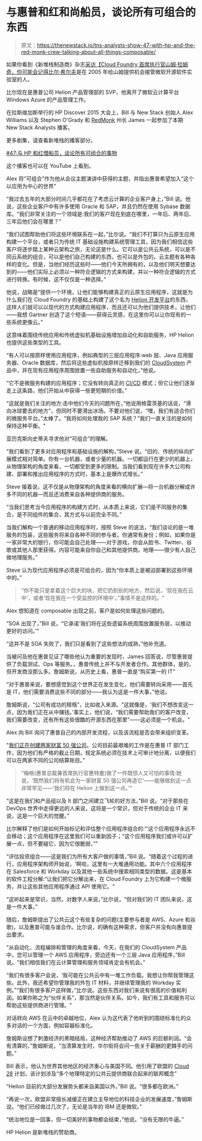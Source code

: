# 与惠普和红和尚船员，谈论所有可组合的东西

> 原文：<https://thenewstack.io/tns-analysts-show-47-with-hp-and-the-red-monk-crew-talking-about-all-things-composable/>

如果你看到《新堆栈制造商》杂志[采访【Cloud Foundry 首席执行官山姆·拉姆奇，你可能会记得](https://thenewstack.io/tns-makers-sam-ramji-on-giving-briefings-to-bill-gates-about-open-source/)[比尔·希尔夫](https://www.linkedin.com/pub/bill-hilf/0/4/b55)是在 2005 年给山姆提供机会接管微软开源软件实验室的人。

比尔现在是惠普公司 Helion 产品管理部的 SVP，他离开了微软云计算平台 Windows Azure 的产品管理工作。

在拉斯维加斯举行的 HP Discover 2015 大会上，Bill 与 New Stack 创始人 Alex Williams 以及 Stephen O'Grady 和 [RedMonk](http://redmonk.com/) 州长 James 一起参加了本期 New Stack Analysts 播客。

更多剧集，请查看新堆栈的播客部分。

[#47:与 HP 和红僧船员，谈论所有可组合的事物](https://thenewstack.simplecast.com/episodes/47-with-hp-and-the-red-monk-crew-talking-about-all-things-composable)

这个播客也可以在 YouTube 上看到。

Alex 将“可组合”作为他从会议主题演讲中获得的主题，并指出惠普希望加入“这个以应用为中心的世界”

“我过去五年的大部分时间几乎都花在了考虑云计算的企业客户身上，”Bill 说。他说，这些企业客户中有许多使用 Oracle 和 SAP，并且仍然在使用 Sybase 数据库。“我们非常关注的一个领域是:我们的客户现在到底在哪里，一年后、两年后、三年后他们会在哪里？”

“我们试图帮助他们将这些环境联系在一起，”比尔说。“我们不打算只为云原生应用构建一个平台，或者只为传统 IT 基础设施构建系统管理工具，因为我们相信这些客户将逐步踏上某种云架构之旅，无论这是什么。它可以是公共云系统，可以是不同云系统的组合，可以是他们自己构建的东西，也可以是外包的。云主题有各种各样的变化。但是，当他们经历这些时——他们今天所拥有的，以及他们明天想要达到的——他们实际上必须以一种符合逻辑的方式来构建，并以一种符合逻辑的方式进行转换。有时候，这不仅仅是一种选择。”

他说，战略是“提供一个环境，让他们能够构建真正的云原生应用程序，这就是为什么我们在 Cloud Foundry 的基础上构建了这个名为 [Helion 开发平台](http://www8.hp.com/us/en/cloud/helion-devplatform-overview.html)的东西，这样人们就可以以现代的方式构建应用程序，而且还可以为他们提供技术，让他们——我想 Gartner 创造了这个短语——获得云灵感，在这里你可以让你现有的一些系统更像云。”

这意味着围绕传统应用和传统虚拟机基础设施增加自动化和自助服务，HP Helion 也提供这些类型的工具。

“有人可以按原样使用应用程序，例如典型的三层应用程序:web 层、Java 应用服务器、Oracle 数据库，然后将这些虚拟机按原样迁移到我们的 [CloudSystem](http://www8.hp.com/us/en/cloud/cloudsystem.html) 产品中，并在现有应用程序周围放置一些自助服务和自动化，”他说。

“它不是微服务构建的应用程序；它没有转向真正的 [CI/CD](https://en.wikipedia.org/wiki/Continuous_delivery) 模式；但它让他们逐渐走上这条路，他们开始从中获得一些更短期的价值。”

“这就是我们关注的地方:击中他们今天的问题所在，”他说用格雷茨基的话说，“滑向冰球要去的地方”，但同时不要滑出冰场。不要对他们说，“嘿，我们有适合你们的微服务平台。”太棒了。“我将如何处理我的 SAP 系统？”我们一直关注的是如何保持这种平衡。"

亚历克斯向史蒂夫寻求他对“可组合”的理解。

“我们看到了更多对应用程序和基础设施的解构，”Steve 说。“旧的、传统的纵向扩展模式相对简单。你有一台机器，或者少量的机器。一切都运行在更少的机器上，从物理架构的角度来看，一切都受到更多的限制。当我们看到现在许多大公司构建、部署和推出应用程序的方式时，基本上是爆炸式增长。”

Steve 接着说，这不仅是从物理架构的角度来看的横向扩展—将一台机器分解成许多不同的机器—而且还消费来自各种提供商的服务。

“当我们思考当今应用程序的构建方式时，从本质上来说，它们是不同服务的集合，是不同组件的集合，其方式与以前完全不同。”

当我们解构一个普通的移动应用程序时，按照 Steve 的说法，“我们谈论的是一堆服务的包装，这些服务将来自各种不同的参与者。你通常有身份；例如，如果你是一家非常大的银行，你可能会自己处理——对于游戏，你会从脸书、Twitter、谷歌或其他人那里获得。内容可能来自你自己和其他提供商。地理——很少有人自己做地理服务。”

Steve 认为现代应用程序必须是可组合的，因为“你本质上是被迫部署到这些环境中的。”

> “你不能只是拿着这个巨大的块，把它扔到别的地方，然后说，‘现在我在云中’，或者‘现在我在一个受监控的环境中’。”事情不是这样的。"

Alex 想知道在 composable 出现之前，客户是如何处理这些问题的。

“SOA 出现了，”Bill 说，“它承诺‘我们将在这些遗留系统周围放置服务层，以推动更好的访问。’"

“这并不是 SOA 失败了，我们只是看到了这些想法的成熟，”他补充道。

当被问及他在惠普见证了哪些他认为重要的发现时，James 回答说，尽管惠普提供了负载测试、Ops 等服务。，惠普传统上并不与开发者合作。其他群体，是的，但开发商没那么多。詹姆斯说，从历史上看，惠普一直是“购买第一的 IT”

“对于惠普来说，要想感觉到这个世界正在发生变化，他们需要转向采用——首先是 IT，他们需要消费这些不同的部分——我认为这是一件大事，”他说。

詹姆斯说，“公司有成功的桎梏”，比如收入来源。“这就像是，‘我们不想改变这一点，因为我们正在从中赚钱。’事实上，他们说，“我们需要帮助我们的客户改变，我们需要改变，还有所有这些很酷的开源东西在那里”——这必须是一个机会。"

Alex 向 Bill 询问了惠普自己的内部开发流程，以及该流程是否会带来组织变革。

"[我们正在创建两家财富 50 强公司](http://www8.hp.com/hpnext/posts/hp-separate-two-new-public-companies#.VXWREM9Viko)。公司目前最艰难的工作是在惠普 IT 部门工作，因为他们有严格的截止日期，规定系统必须在技术上可审计地分离，以便我们可以在两家不同的公司结算账目。”

> “梅格(惠普总裁兼首席执行官惠特曼)做了一件既惊人又可怕的事情:她说，‘既然我们将有机会为一家财富 50 强公司再造它’——能够做到这一点非常罕见——‘我们将在 Helion 上做到这一点。’"

“这是在我们和产品组以及 It 部门之间建立飞轮的好方法，”Bill 说。“对于那些在 DevOps 世界中走得更远的人来说，这将是一个常识，但对于传统的企业 IT 来说，这是一个巨大的觉醒。”

比尔解释了他们是如何开始标记和评估整个应用程序组合的:“‘这个应用程序永远不会移动；这个应用程序在这里我们可以重新因子；“这个应用程序我们或许可以扩展一点，但不要碰它，因为它很脆弱，”"

“评估投资组合——这是我们为所有大客户做的事情，”Bill 说。“随着这个过程的进行，应用程序架构师开始说，‘啊哈，这里有一大堆通用功能。其中六个应用程序在 Salesforce 和 Workday 以及其他一些系统中搜索相同类型的数据。这是基本的软件工程分解:“让我们把它分解出来，在 Cloud Foundry 上为它构建一个微服务，并让这些其他应用程序通过 API 使用它。"

“这听起来是常识，当然，对数字人来说，”比尔说，“但对我们的 IT 团队来说，这是一件大事。”

随后，詹姆斯提出了公共云这个有些复杂的问题(主要参与者是 AWS、Azure 和谷歌)，以及惠普可能与谁合作。比尔说，的确有这种需求，但客户并没有向惠普提出要求。

“从自动化、流程编排和管理的角度来看，今天，在我们的 CloudSystem 产品中，您可以管理一个 AWS 应用程序，旁边还有一个三层 Java 应用程序，”Bill 说。“我们相信我们在云计算管理和服务领域肯定会有机会。”

“我们有很多客户会说，‘我可能在公共云中有一堆工作负载。我想让你帮我管理这些。此外，我还希望你管理我的外包 IT 材料，并继续管理我的 Workday 实例。”“我们有很多客户这样做，”比尔说。这些东西对我们来说有很高的价值和利润。如果你称之为“伙伴关系”，那当然是伙伴关系。如今，我们有工具和服务可以帮助这些提供商进行管理。"

对话转向 AWS 在云中的卓越地位，Alex 认为这代表了他听到的围绕标准化的众多对话的一个方面，例如容器标准化。

詹姆斯设想了刺激经济的黑暗结局，这种经济帮助推动了 AWS 的巨额利润。“会有清算的，”詹姆斯说，“当清算发生时，华尔街将会问一些关于薪酬的更棘手的问题。”

Bill 表示，他认为世界其他地区的经济重心与美国不同。他引用了欧盟的 [Cloud 28](http://cloud28plus.eu/) 计划，该计划涉及“多个地理特定的公共云提供商联合起来的联邦概念”

“Helion 目前的大部分发展势头都来自美国以外，”Bill 说。“很多都在欧洲。”

“再说一次，欧盟非常擅长减缓正在建立主导地位的科技企业的发展速度，”詹姆斯说。“他们已经做过几次了，无论是当年的 IBM 还是微软。”

“统治地位是一回事，但一切美好的事物都会结束，”他说。“没有无限的牛逼。”

HP Helion 是新堆栈的赞助商。

<svg xmlns:xlink="http://www.w3.org/1999/xlink" viewBox="0 0 68 31" version="1.1"><title>Group</title> <desc>Created with Sketch.</desc></svg>